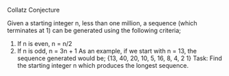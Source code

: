 Collatz Conjecture

Given a starting integer n, less than one million, a sequence (which terminates at 1) can be generated using the following criteria;
1.	If n is even, n = n/2
2.	If n is odd, n = 3n + 1
As an example, if we start with n = 13, the sequence generated would be;
{13, 40, 20, 10, 5, 16, 8, 4, 2 1}
Task: Find the starting integer n which produces the longest sequence. 